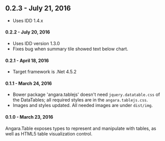 ## 0.2.3 - July 21, 2016

* Uses IDD 1.4.x

#### 0.2.2 - July 20, 2016

* Uses IDD version 1.3.0
* Fixes bug when summary tile showed text below chart.

#### 0.2.1 - April 18, 2016

* Target framework is .Net 4.5.2

#### 0.1.1 - March 24, 2016

* Bower package 'angara.tablejs' doesn't need `jquery.datatable.css` of the DataTables; all required styles are in the `angara.tablejs.css`.
* Images and styles updated. All needed images are under `dist/img`.

#### 0.1.0 - March 23, 2016

Angara.Table exposes types to represent and manipulate with tables, as well as HTML5 table visualization control.

